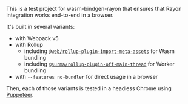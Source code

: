 This is a test project for wasm-bindgen-rayon that ensures that Rayon integration works end-to-end in a browser.

It's built in several variants:

 - with Webpack v5
 - with Rollup
   - including [`@web/rollup-plugin-import-meta-assets`](https://modern-web.dev/docs/building/rollup-plugin-import-meta-assets/) for Wasm bundling
   - including [`@surma/rollup-plugin-off-main-thread`](https://github.com/surma/rollup-plugin-off-main-thread) for Worker bundling
 - with `--features no-bundler` for direct usage in a browser

Then, each of those variants is tested in a headless Chrome using [Puppeteer](https://developers.google.com/web/tools/puppeteer).
